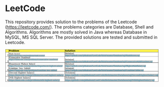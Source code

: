 # LeetCode

This repository provides solution to the problems of the Leetcode (https://leetcode.com/). 
The problems categories are Database, Shell and Algorithms. Algorithms are mostly solved in Java whereas Database in MySQL, MS SQL Server. The provided solutions are tested and submitted in Leetcode.

![image](https://github.com/pbhakuni/LeetCode/blob/master/Images/Reference.png)
